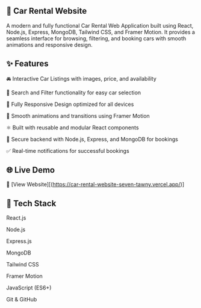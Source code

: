 ## 🚗 Car Rental Website

A modern and fully functional Car Rental Web Application built using React, Node.js, Express, MongoDB, Tailwind CSS, and Framer Motion. It provides a seamless interface for browsing, filtering, and booking cars with smooth animations and responsive design.

## ✨ Features

🚘 Interactive Car Listings with images, price, and availability

🔎 Search and Filter functionality for easy car selection

📱 Fully Responsive Design optimized for all devices

💫 Smooth animations and transitions using Framer Motion

⚛️ Built with reusable and modular React components

🔐 Secure backend with Node.js, Express, and MongoDB for bookings

✅ Real-time notifications for successful bookings

## 🌐 Live Demo

🔗 [View Website][(https://car-rental-website-seven-tawny.vercel.app/)]

## 🧰 Tech Stack

React.js

Node.js

Express.js

MongoDB

Tailwind CSS

Framer Motion

JavaScript (ES6+)

Git & GitHub
